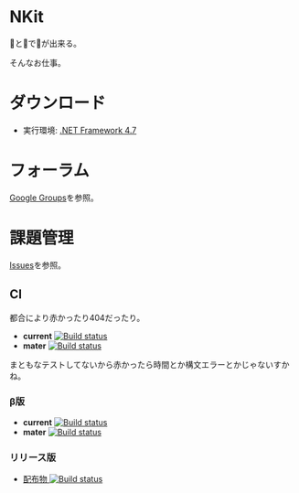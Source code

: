 # NKit

💩と💩で💩が出来る。

そんなお仕事。


# ダウンロード

 * 実行環境: [.NET Framework 4.7](https://www.microsoft.com/ja-JP/download/details.aspx?id=55170)


# フォーラム

[Google Groups](https://groups.google.com/d/forum/nkit-forum)を参照。


# 課題管理

[Issues](https://bitbucket.org/sk_0520/nkit/issues)を参照。


## CI

都合により赤かったり404だったり。

 * **current** [![Build status](https://ci.appveyor.com/api/projects/status/v7qxe01agcxqhqhd?svg=true)](https://ci.appveyor.com/project/sk_0520/nkit)
 * **mater** [![Build status](https://ci.appveyor.com/api/projects/status/v7qxe01agcxqhqhd/branch/master?svg=true)](https://ci.appveyor.com/project/sk_0520/nkit/branch/master)

まともなテストしてないから赤かったら時間とか構文エラーとかじゃないすかね。


### β版

 * **current** [![Build status](https://ci.appveyor.com/api/projects/status/6qpnilbs1cbch2c7?svg=true)](https://ci.appveyor.com/project/sk_0520/nkit-fat42)
 * **mater** [![Build status](https://ci.appveyor.com/api/projects/status/6qpnilbs1cbch2c7/branch/master?svg=true)](https://ci.appveyor.com/project/sk_0520/nkit-fat42/branch/master)


### リリース版

 *  [配布物 ![Build status](https://ci.appveyor.com/api/projects/status/76dq8jftx4jl6onf/branch/master?svg=true)](https://ci.appveyor.com/project/sk_0520/nkit-q5jv9/branch/master)

